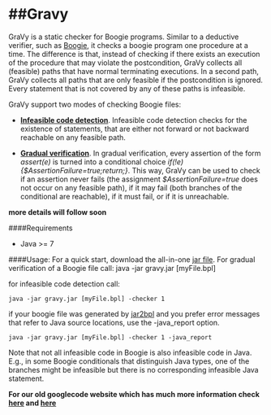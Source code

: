 ##Gravy
=====

GraVy is a static checker for Boogie programs. Similar to a deductive verifier, such as [Boogie](http://boogie.codeplex.com/), it checks a boogie program one procedure at a time. The difference is that, instead of checking if there exists an execution of the procedure that may violate the postcondition, GraVy collects all (feasible) paths that have normal terminating executions. In a second path, GraVy collects all paths that are only feasible if the postcondition is ignored. Every statement that is not covered by any of these paths is infeasible. 


GraVy support two modes of checking Boogie files:
- **[Infeasible code detection](http://iist.unu.edu/sites/iist.unu.edu/files/biblio/cav12.pdf)**. Infeasible code detection checks for the existence of statements, that are either not forward or not backward reachable on any feasible path.

- **[Gradual verification](http://www.csl.sri.com/users/schaef/nfm14.pdf)**. In gradual verification, every assertion of the form *assert(e)* is turned into a conditional choice *if(!e){$AssertionFailure=true;return;}*. This way, GraVy can be used to check if an assertion never fails (the assignment *$AssertionFailure=true* does not occur on any feasible path), if it may fail (both branches of the conditional are reachable), if it must fail, or if it is unreachable.  

**more details will follow soon**

####Requirements
- Java >= 7

####Usage:
For a quick start, download the all-in-one [jar file](https://github.com/martinschaef/gravy/blob/master/gravy/dist/gravy.jar). For gradual verification of a Boogie file call:
    java -jar gravy.jar [myFile.bpl]
    
for infeasible code detection call: 

    java -jar gravy.jar [myFile.bpl] -checker 1
    
if your boogie file was generated by [jar2bpl](https://github.com/martinschaef/jar2bpl) and you prefer error messages that refer to Java source locations, use the -java_report option.

    java -jar gravy.jar [myFile.bpl] -checker 1 -java_report

Note that not all infeasible code in Boogie is also infeasible code in Java. E.g., in some Boogie conditionals that distinguish Java types, one of the branches might be infeasible but there is no corresponding infeasible Java statement.
    
**For our old googlecode website which has much more information check [here](https://code.google.com/p/jimple2boogie/) and [here](https://code.google.com/p/joogie/)**    
    
